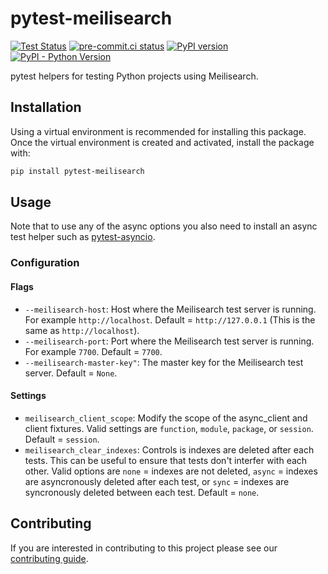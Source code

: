 # pytest-meilisearch

[![Test Status](https://github.com/sanders41/pytest-meilisearch/workflows/Testing/badge.svg?branch=main&event=push)](https://github.com/sanders41/pytest-meilisearch/actions?query=workflow%3ATesting+branch%3Amain+event%3Apush)
[![pre-commit.ci status](https://results.pre-commit.ci/badge/github/sanders41/pytest-meilisearch/main.svg)](https://results.pre-commit.ci/latest/github/sanders41/pytest-meilisearch/main)
[![PyPI version](https://badge.fury.io/py/pytest-meilisearch.svg)](https://badge.fury.io/py/pytest-meilisearch)
[![PyPI - Python Version](https://img.shields.io/pypi/pyversions/pytest-meilisearch?color=5cc141)](https://github.com/sanders41/pytest-meilisearch)

pytest helpers for testing Python projects using Meilisearch.

## Installation

Using a virtual environment is recommended for installing this package. Once the virtual
environment is created and activated, install the package with:

```sh
pip install pytest-meilisearch
```

## Usage

Note that to use any of the async options you also need to install an async test helper such as
[pytest-asyncio](https://github.com/pytest-dev/pytest-asyncio).

### Configuration

#### Flags

- `--meilisearch-host`: Host where the Meilisearch test server is running. For example
  `http://localhost`. Default = `http://127.0.0.1` (This is the same as `http://localhost`).
- `--meilisearch-port`: Port where the Meilisearch test server is running. For example `7700`.
  Default = `7700`.
- `--meilisearch-master-key"`: The master key for the Meilisearch test server. Default = `None`.

#### Settings

- `meilisearch_client_scope`: Modify the scope of the async_client and client fixtures. Valid
  settings are `function`, `module`, `package`, or `session`. Default = `session`.
- `meilisearch_clear_indexes`: Controls is indexes are deleted after each tests. This can be useful
  to ensure that tests don't interfer with each other. Valid options are `none` = indexes are not
  deleted, `async` = indexes are asyncronously deleted after each test, or `sync` = indexes are
  syncronously deleted between each test. Default = `none`.

## Contributing

If you are interested in contributing to this project please see our
[contributing guide](CONTRIBUTING.md).
